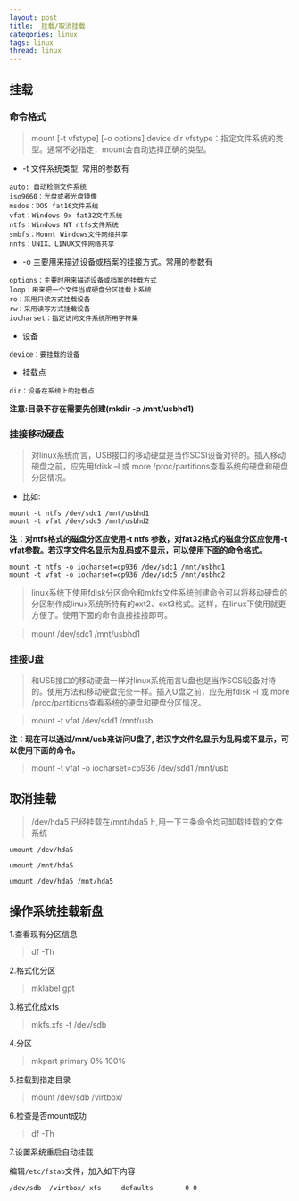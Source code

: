 ```yaml
---
layout: post
title:  挂载/取消挂载
categories: linux
tags: linux
thread: linux
---
```


## 挂载

### 命令格式
> mount [-t vfstype] [-o options] device dir
> vfstype：指定文件系统的类型。通常不必指定，mount会自动选择正确的类型。

* -t 文件系统类型, 常用的参数有

```
auto: 自动检测文件系统
iso9660：光盘或者光盘镜像
msdos：DOS fat16文件系统
vfat：Windows 9x fat32文件系统
ntfs：Windows NT ntfs文件系统
smbfs：Mount Windows文件网络共享
nnfs：UNIX、LINUX文件网络共享
```

* -o 主要用来描述设备或档案的挂接方式。常用的参数有

```
options：主要时用来描述设备或档案的挂载方式
loop：用来把一个文件当成硬盘分区挂载上系统
ro：采用只读方式挂载设备
rw：采用读写方式挂载设备
iocharset：指定访问文件系统所用字符集
```

* 设备

```
device：要挂载的设备
```

* 挂载点

```
dir：设备在系统上的挂载点
```

**注意:目录不存在需要先创建(mkdir -p /mnt/usbhd1)**

### 挂接移动硬盘
> 对linux系统而言，USB接口的移动硬盘是当作SCSI设备对待的。插入移动硬盘之前，应先用fdisk –l 或 more /proc/partitions查看系统的硬盘和硬盘分区情况。

* 比如:

```
mount -t ntfs /dev/sdc1 /mnt/usbhd1
mount -t vfat /dev/sdc5 /mnt/usbhd2
```

**注：对ntfs格式的磁盘分区应使用-t ntfs 参数，对fat32格式的磁盘分区应使用-t vfat参数。若汉字文件名显示为乱码或不显示，可以使用下面的命令格式。**

```
mount -t ntfs -o iocharset=cp936 /dev/sdc1 /mnt/usbhd1
mount -t vfat -o iocharset=cp936 /dev/sdc5 /mnt/usbhd2
```

> linux系统下使用fdisk分区命令和mkfs文件系统创建命令可以将移动硬盘的分区制作成linux系统所特有的ext2、ext3格式。这样，在linux下使用就更方便了。使用下面的命令直接挂接即可。


> mount /dev/sdc1 /mnt/usbhd1　　　


### 挂接U盘
> 和USB接口的移动硬盘一样对linux系统而言U盘也是当作SCSI设备对待的。使用方法和移动硬盘完全一样。插入U盘之前，应先用fdisk –l 或 more /proc/partitions查看系统的硬盘和硬盘分区情况。

> mount -t vfat /dev/sdd1 /mnt/usb

**注：现在可以通过/mnt/usb来访问U盘了, 若汉字文件名显示为乱码或不显示，可以使用下面的命令。**

> mount -t vfat -o iocharset=cp936 /dev/sdd1 /mnt/usb

## 取消挂载
> /dev/hda5 已经挂载在/mnt/hda5上,用一下三条命令均可卸载挂载的文件系统

```
umount /dev/hda5

umount /mnt/hda5

umount /dev/hda5 /mnt/hda5
```

## 操作系统挂载新盘
1.查看现有分区信息

> df -Th

2.格式化分区 

> mklabel gpt

3.格式化成xfs

> mkfs.xfs -f /dev/sdb

4.分区

> mkpart primary 0% 100%

5.挂载到指定目录

> mount /dev/sdb /virtbox/

6.检查是否mount成功

> df -Th

7.设置系统重启自动挂载

编辑`/etc/fstab`文件，加入如下内容

```bash
/dev/sdb  /virtbox/ xfs     defaults        0 0
```
